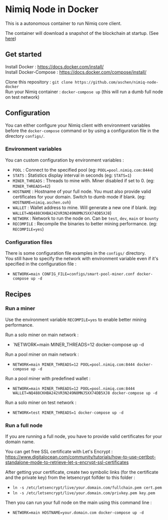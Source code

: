 # Nimiq Node in Docker

This is a autonomous container to run Nimiq core client.  

The container will download a snapshot of the blockchain at startup. (See [here](https://aschen.ovh/nimiq))

## Get started

Install Docker : https://docs.docker.com/install/  
Install Docker-Compose : https://docs.docker.com/compose/install/  

Clone this repository : `git clone https://github.com/aschen/nimiq-node-docker`  
Run your Nimiq container : `docker-compose up` (this will run a dumb full node on test network)


## Configuration

You can either configure your Nimiq client with environment variables before the `docker-compose` command or by using a configuration file in the directory `configs/`.  

### Environment variables

You can custom configuration by environment variables :

 - `POOL` : Connect to the specified pool (eg: `POOL=pool.nimiq.com:8444`)
 - `STATS` : Statistics display interval in seconds (eg: `STATS=1`)
 - `MINER_THREADS` : Threads to mine with. Miner disabled if set to 0. (eg: `MINER_THREADS=42`)
 - `HOSTNAME` : Hostname of your full node. You must also provide valid certificates for your domain. Switch to dumb mode if blank. (eg: `HOSTNAME=nimiq.aschen.ovh`)
 - `WALLET` : Wallet address to mine. Will generate a new one if blank. (eg: `WALLET=NQ488CKHBA242VR3N249N8MNJ5XX74DB5XJ8`)
 - `NETWORK` : Network to run the node on. Can be `test`, `dev`, `main` or `bounty`
 - `RECOMPILE` : Recompile the binaries to better mining performance. (eg: `RECOMPILE=yes`)

### Configuration files

There is some configuration file examples in the `configs/` directory.  
You still have to specify the network with environment variable even if it's specified in the configuration file : 
  - `NETWORK=main CONFIG_FILE=configs/smart-pool-miner.conf docker-compose up -d`

## Recipes

### Run a miner

Use the environment variable `RECOMPILE=yes` to enable better mining performance.  

Run a solo miner on main network : 
 - `NETWORK=main MINER_THREADS=12 docker-compose up -d

Run a pool miner on main network : 
 - `NETWORK=main MINER_THREADS=12 POOL=pool.nimiq.com:8444 docker-compose up -d`

Run a pool miner with predefined wallet : 
 - `NETWORK=main MINER_THREADS=12 POOL=pool.nimiq.com:8444 WALLET=NQ488CKHBA242VR3N249N8MNJ5XX74DB5XJ8 docker-compose up -d`

Run a solo miner on test network : 
 - `NETWORK=test MINER_THREADS=1 docker-compose up -d`

### Run a full node

If you are running a full node, you have to provide valid certificates for your domain name.  

You can get free SSL certificate with Let's Encrypt : https://www.digitalocean.com/community/tutorials/how-to-use-certbot-standalone-mode-to-retrieve-let-s-encrypt-ssl-certificates

After getting your certificate, create two symbolic links (for the certificate and the private key) from the letsencrypt folfder to this folder : 
 - `ln -s /etc/letsencrypt/live/your.domain.com/fullchain.pem cert.pem`
 - `ln -s /etc/letsencrypt/live/your.domain.com/privkey.pem key.pem`

Then you can run your full node on the main using this command line :
 - `NETWORK=main HOSTNAME=your.domain.com docker-compose up -d`
